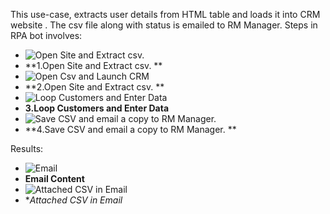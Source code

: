 This use-case, extracts user details from HTML table and loads it into CRM website . The csv file along with status is emailed to RM Manager.
Steps in RPA bot involves:

- ![Open Site and Extract csv.](https://user-images.githubusercontent.com/82325528/220447388-7b724df0-5fe0-44f9-9ce3-8bb280ed76b7.png)
- **1.Open Site and Extract csv. **
- ![Open Csv and Launch CRM](https://user-images.githubusercontent.com/82325528/220447457-8a9660f9-3f8d-4df1-adad-6405ef9e72da.png)
- **2.Open Site and Extract csv. **
- ![Loop Customers and Enter Data](https://user-images.githubusercontent.com/82325528/220447563-149c2a48-c0a9-4ada-91b8-0a38895a8984.png)
- **3.Loop Customers and Enter Data**
- ![Save CSV and email a copy to RM Manager.](https://user-images.githubusercontent.com/82325528/220447630-e912ad07-e312-441d-87be-058430ce7008.png)
- **4.Save CSV and email a copy to RM Manager. **

Results:
- ![Email](https://user-images.githubusercontent.com/82325528/220447718-bb3a5499-7436-4f95-b89a-62c0f85c34a5.png)
- **Email Content**
- ![Attached CSV in Email](https://user-images.githubusercontent.com/82325528/220447769-835cb179-41a0-4275-aaa0-b5e2178f3756.png)
- **Attached CSV in Email*



